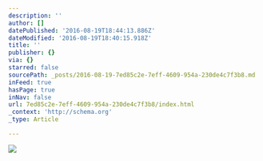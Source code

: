 ```yaml
---
description: ''
author: []
datePublished: '2016-08-19T18:44:13.886Z'
dateModified: '2016-08-19T18:40:15.918Z'
title: ''
publisher: {}
via: {}
starred: false
sourcePath: _posts/2016-08-19-7ed85c2e-7eff-4609-954a-230de4c7f3b8.md
inFeed: true
hasPage: true
inNav: false
url: 7ed85c2e-7eff-4609-954a-230de4c7f3b8/index.html
_context: 'http://schema.org'
_type: Article

---
```

![](https://the-grid-user-content.s3-us-west-2.amazonaws.com/3e114e8c-3ffd-4be8-b1fa-c0e71fed523f.jpg)